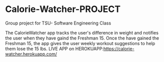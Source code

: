 # Calorie-Watcher-PROJECT
Group project for TSU- Software Engineering Class

The CalorieWatcher app tracks the user's difference in weight and notifies the user when they have gaind the Freshman 15. Once the have gained the Freshman 15, the app gives the user weekly workout suggestions to help them lose the 15 lbs.
LIVE APP on HEROKUAPP:https://calorie-watcher.herokuapp.com/
